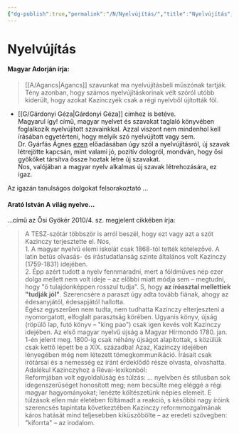 ```yaml
---
{"dg-publish":true,"permalink":"/N/Nyelvújítás/","title":"Nyelvújítás","created":"2024-05-11T00:40","updated":"2024-10-25T23:37"}
---
```



# Nyelvújítás

#### Magyar Adorján írja:

> [[A/Agancs\|Agancs]] szavunkat ma nyelvújításbeli műszónak tartják. Tény azonban, hogy számos nyelvújításkorinak vélt szóról utóbb kiderült, hogy azokat Kazinczyék csak a régi nyelvből újították föl.  
- [[G/Gárdonyi Géza\|Gárdonyi Géza]] címhez is betéve. <br/>
Magyarul így! című, magyar nyelvet és szavakat taglaló könyvében foglalkozik nyelvújított szavainkkal. Azzal viszont nem mindenhol kell írásában egyetérteni, hogy melyik szó nyelvújított vagy sem.  <br/>
Dr. Gyárfás Ágnes [ezen](https://www.youtube.com/watch?v=nEBMRNHriHE) előadásában úgy szól a nyelvújításról, új szavak létrejötte kapcsán, mint valami jó, pozitív dologról, mondván, hogy ősi gyököket társítva össze hoztak létre új szavakat.  
Nos, valójában a magyar nyelv alkalmas új szavak létrehozására, ez igaz.  

Az igazán tanulságos dolgokat felsorakoztató ...

#### Arató István A világ nyelve...

...című az Ősi Gyökér 2010/4. sz. megjelent cikkében írja:  
> A TESZ-szótár többször is arról beszél, hogy ezt vagy azt a szót Kazinczy terjesztette el. Nos,  
> 1\. A magyar nyelvű elemi iskolát csak 1868-tól tették kötelezővé. A latin betűs olvasás- és írástudatlanság szinte általános volt Kazinczy (1759-1831) idejében.  
> 2\. Épp azért tudott a nyelv fennmaradni, mert a földműves nép ezer dolga mellett nem volt ideje – az előbbi miatt módja sem – megtudni, hogy "ő tulajdonképpen rosszul tudja". S, hogy **az íróasztal mellettiek "tudják jól"**. Szerencsére a paraszt úgy adta tovább fiának, ahogy az édesanyjától, édesapjától hallotta.  
> Egész egyszerűen nem tudta, nem tudhatta Kazinczy elterjeszteni a nyomorgatott, elfoglalt parasztság körében. Ugyanis könyv, újság (röpülő lap, futó könyv – "king pao") csak igen kevés volt Kazinczy idejében. Az első magyar nyelvű újság a Magyar Hírmondó 1780. jan. 1-én jelent meg. 1800-ig csak néhány újságot alapítottak, s közülük csak kettő lépett be a XIX. századba! Azaz, Kazinczy idejében lényegében még nem létezett tömegkommunikáció. Írásait csak írótársai és a nemesség ez iránt érdeklődő része olvasta, olvashatta.  
> Adalékul Kazinczyhoz a Révai-lexikonból:  
> Reformjában volt egyoldalúság és túlzás: ... nyelvben és stílusban sok idegenszerűséget honosított meg; nem becsülte meg eléggé a régi magyar hagyományokat; lenézte költészetünk népies elemeit. E túlzások ellen már életében föltámadt a reakció, s későbbi nagy íróink szerencsés tapintata következtében Kazinczy reformmozgalmának káros hatását mind teljesebben kiküszöbölte – az eredeti szövegben: "kiforrta" – az irodalom.  